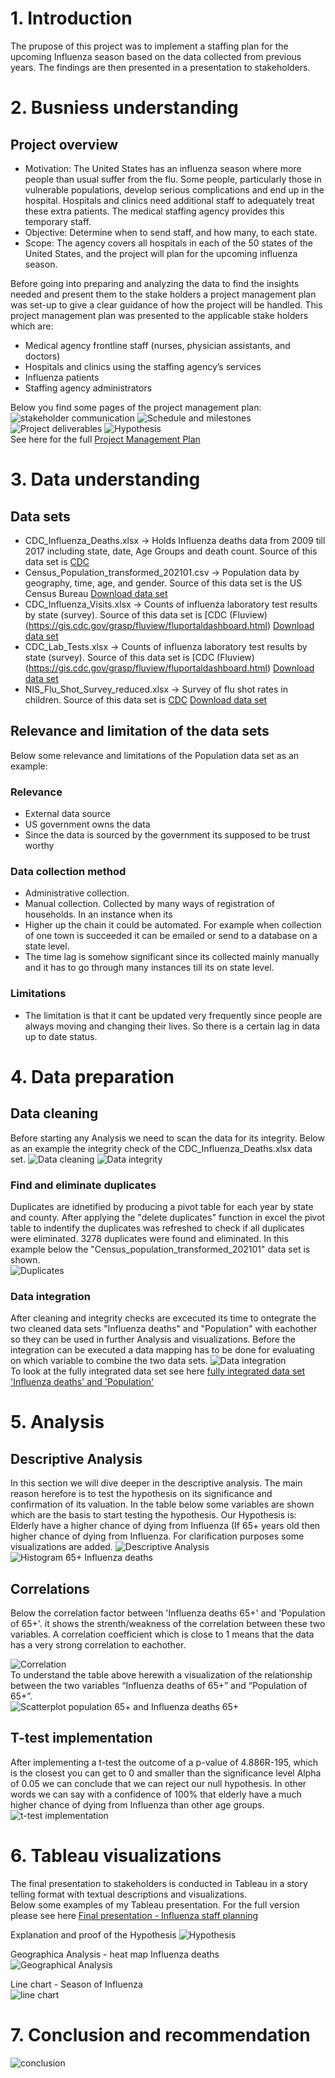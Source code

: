 # 1. Introduction
The prupose of this project was to implement a staffing plan for the upcoming Influenza season based on the data collected from previous years.
The findings are then presented in a presentation to stakeholders.

# 2. Busniess understanding

## Project overview
* Motivation: The United States has an influenza season where more people than usual
suffer from the flu. Some people, particularly those in vulnerable populations, develop serious
complications and end up in the hospital. Hospitals and clinics need additional staff to
adequately treat these extra patients. The medical staffing agency provides this temporary
staff.</br >
* Objective: Determine when to send staff, and how many, to each state.</br >
* Scope: The agency covers all hospitals in each of the 50 states of the United States, and
the project will plan for the upcoming influenza season. </br >

Before going into preparing and analyzing the data to find the insights needed and present them to the stake holders a project management plan was set-up to give a clear guidance of how the project will be handled.
This project management plan was presented to the applicable stake holders which are:
* Medical agency frontline staff (nurses, physician assistants, and doctors)</br >
* Hospitals and clinics using the staffing agency’s services</br >
* Influenza patients</br >
* Staffing agency administrators</br >

Below you find some pages of the project management plan:
![stakeholder communication](<screenshots/Stakeholder communication.png>)
![Schedule and milestones](<screenshots/Schedule and milestones.png>)
![Project deliverables](<screenshots/Project deliverables.png>)
![Hypothesis](<screenshots/Hypothesis.png>)</br >
See here for the full [Project Management Plan](<Project Management plan - Influenza season.pdf>)

# 3. Data understanding
## Data sets
* CDC_Influenza_Deaths.xlsx ->  Holds Influenza deaths data from 2009 till 2017 including state, date, Age Groups and death count. Source of this data set is [CDC](https://wonder.cdc.gov/ucd-icd10.html)</br >
* Census_Population_transformed_202101.csv -> Population data by geography, time, age, and gender. Source of this data set is the US Census Bureau [Download data set](<https://coach-courses-us.s3.amazonaws.com/public/courses/data-immersion/A1-A2_Influenza_Project/Census_Population_transformed_202101.csv>)
* CDC_Influenza_Visits.xlsx -> Counts of influenza laboratory test results by state (survey). Source of this data set is [CDC (Fluview)(<https://gis.cdc.gov/grasp/fluview/fluportaldashboard.html>) [Download data set](<https://images.careerfoundry.com/public/courses/data-immersion/A1-A2_Influenza_Project/CDC_Influenza_Visits.xlsx>)
* CDC_Lab_Tests.xlsx -> Counts of influenza laboratory test results by state (survey). Source of this data set is [CDC (Fluview)(<https://gis.cdc.gov/grasp/fluview/fluportaldashboard.html>) [Download data set](<https://images.careerfoundry.com/public/courses/data-immersion/A1-A2_Influenza_Project/CDC_Lab_Tests.xlsx>)
* NIS_Flu_Shot_Survey_reduced.xlsx -> Survey of flu shot rates in children. Source of this data set is [CDC](<https://www.cdc.gov/vaccines/imz-managers/nis/about.html>) [Download data set](<https://images.careerfoundry.com/public/courses/data-immersion/A1-A2_Influenza_Project/NIS_Flu_Shot_Survey_reduced.xlsx>)

## Relevance and limitation of the data sets
Below some relevance and limitations of the Population data set as an example:
### Relevance
* External data source
* US government owns the data
* Since the data is sourced by the government its supposed to be trust worthy

### Data collection method
* Administrative collection.
* Manual collection. Collected by many ways of registration of households. In an instance when its
* Higher up the chain it could be automated. For example when collection of one town is succeeded it can be emailed or send to a database on a state level.
* The time lag is somehow significant since its collected mainly manually and it has to go through many instances till its on state level.

### Limitations
* The limitation is that it cant be updated very frequently since people are always moving and changing their lives. So there is a certain lag in data up to date status.

# 4. Data preparation
## Data cleaning
Before starting any Analysis we need to scan the data for its integrity. Below as an example the integrity check of the CDC_Influenza_Deaths.xlsx data set.
![Data cleaning](<screenshots/Cleaning.png>)
![Data integrity](<screenshots/Data integrity.png>)

### Find and eliminate duplicates
Duplicates are idnetified by producing a pivot table for each year by state and county. After applying the "delete duplicates" function in excel the pivot table to indentify the duplicates was refreshed to check if all duplicates were eliminated.
3278 duplicates were found and eliminated.
In this example below the "Census_population_transformed_202101" data set is shown.</br >
![Duplicates](<screenshots/eliminate duplicates.png>)</br >

### Data integration
After cleaning and integrity checks are excecuted its time to ontegrate the two cleaned data sets "Influenza deaths" and "Population" with eachother so they can be used in further Analysis and visualizations.
Before the integration can be executed a data mapping has to be done for evaluating on which variable to combine the two data sets.
![Data integration](<screenshots/Data integration.png>)</br >
To look at the fully integrated data set see here [fully integrated data set 'Influenza deaths' and 'Population'](</1.7_Task_Data Integration.xlsx>)

# 5. Analysis
## Descriptive Analysis
In this section we will dive deeper in the descriptive analysis. The main reason herefore is to
test the hypothesis on its significance and confirmation of its valuation. In the table below some variables are shown which are the basis to start testing the hypothesis.
Our Hypothesis is: Elderly have a higher chance of dying from Influenza (If 65+ years old then higher chance of dying from Influenza.
For clarification purposes some visualizations are added.
![Descriptive Analysis](<screenshots/Descriptive Analysis table.png>)</br >
![Histogram 65+ Influenza deaths](<screenshots/Histogram 65+ Influenza deaths.png>)</br >

## Correlations
Below the correlation factor between 'Influenza deaths 65+' and 'Population of 65+'. it shows the strenth/weakness of the correlation between these two variables.
A correlation coefficient which is close to 1 means that the data has a very strong correlation to eachother.

![Correlation](<screenshots/Correlation.png>)</br >
To understand the table above herewith a visualization of the relationship between the two
variables “Influenza deaths of 65+” and “Population of 65+”.</br >
![Scatterplot population 65+ and Influenza deaths 65+](<screenshots/scatterplot correlation.png>)</br >

## T-test implementation
After implementing a t-test the outcome of a p-value of 4.886R-195, which is the closest you can get
to 0 and smaller than the significance level Alpha of 0.05 we can conclude that we can reject our
null hypothesis. In other words we can say with a confidence of 100% that elderly have a much
higher chance of dying from Influenza than other age groups.
![t-test implementation](<screenshots/t-test implementation.png>)</br >

# 6. Tableau visualizations
The final presentation to stakeholders is conducted in Tableau in a story telling format with textual descriptions and visualizations.</br >
Below some examples of my Tableau presentation. For the full version please see here [Final presentation - Influenza staff planning](https://public.tableau.com/app/profile/constantin.melachrinos/viz/2_9StorytellingwithdataPresentations/2_9StorytellingwithdataPresentations#1)</br >

Explanation and proof of the Hypothesis
![Hypothesis](<screenshots/Tableau - Hypothesis.png>)</br >

Geographica Analysis - heat map Influenza deaths</br >
![Geographical Analysis](<screenshots/Tableau - Geographical Analysis.png>)</br >

Line chart - Season of Influenza</br >
![line chart](<screenshots/Tableau - line chart influenza season.png>)</br >

# 7. Conclusion and recommendation
![conclusion](<screenshots/Tableau - conclusion.png>)</br >











